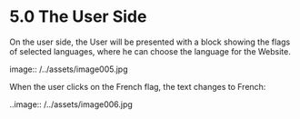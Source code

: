 5.0 The User Side
================================

On the user side, the User will be presented with a block showing the flags of selected languages, where he can choose the language for the Website.

image:: /../assets/image005.jpg

When the user clicks on the French flag, the text changes to French:

..image:: /../assets/image006.jpg